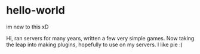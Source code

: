 # hello-world
im new to this xD

Hi, ran servers for many years, written a few very simple games.
Now taking the leap into making plugins, hopefully to use on my servers.
I like pie :)
